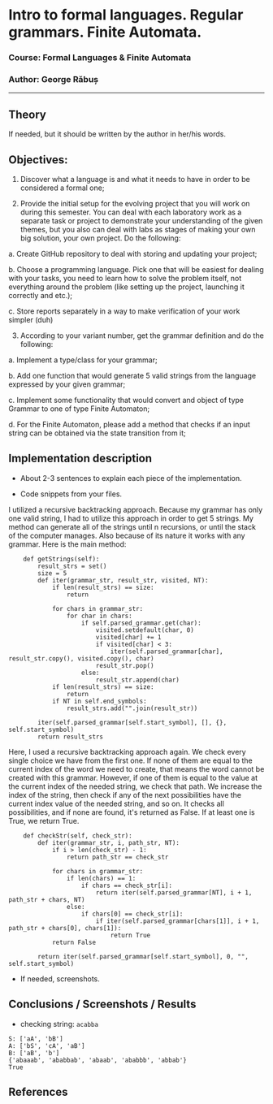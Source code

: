 #  Intro to formal languages. Regular grammars. Finite Automata.

### Course: Formal Languages & Finite Automata
### Author: George Răbuș

----

## Theory
If needed, but it should be written by the author in her/his words.


## Objectives:

1. Discover what a language is and what it needs to have in order to be considered a formal one;

2. Provide the initial setup for the evolving project that you will work on during this semester. You can deal with each laboratory work as a separate task or project to demonstrate your understanding of the given themes, but you also can deal with labs as stages of making your own big solution, your own project. Do the following:

a. Create GitHub repository to deal with storing and updating your project;

b. Choose a programming language. Pick one that will be easiest for dealing with your tasks, you need to learn how to solve the problem itself, not everything around the problem (like setting up the project, launching it correctly and etc.);

c. Store reports separately in a way to make verification of your work simpler (duh)

3. According to your variant number, get the grammar definition and do the following:

a. Implement a type/class for your grammar;

b. Add one function that would generate 5 valid strings from the language expressed by your given grammar;

c. Implement some functionality that would convert and object of type Grammar to one of type Finite Automaton;

d. For the Finite Automaton, please add a method that checks if an input string can be obtained via the state transition from it;


## Implementation description

* About 2-3 sentences to explain each piece of the implementation.


* Code snippets from your files.

I utilized a recursive backtracking approach. Because my grammar has only one valid string, I had to utilize this approach in order to get 5 strings. My method can generate all of the strings until n recursions, or until the stack of the computer manages.
Also because of its nature it works with any grammar.
Here is the main method:

```
    def getStrings(self):
        result_strs = set()
        size = 5
        def iter(grammar_str, result_str, visited, NT):
            if len(result_strs) == size:
                return
            
            for chars in grammar_str:
                for char in chars:
                    if self.parsed_grammar.get(char):
                        visited.setdefault(char, 0)
                        visited[char] += 1
                        if visited[char] < 3: 
                            iter(self.parsed_grammar[char], result_str.copy(), visited.copy(), char)
                        result_str.pop()
                    else:
                        result_str.append(char)
            if len(result_strs) == size:
                return
            if NT in self.end_symbols:
                result_strs.add("".join(result_str))
                
        iter(self.parsed_grammar[self.start_symbol], [], {}, self.start_symbol)
        return result_strs
```


Here, I used a recursive backtracking approach again. We check every single choice we have from the first one. If none of them are equal to the current index of the word we need to create, that means the word cannot be created with this grammar. However, if one of them is equal to the value at the current index of the needed string, we check that path. We increase the index of the string, then check if any of the next possibilities have the current index value of the needed string, and so on. It checks all possibilities, and if none are found, it's returned as False. If at least one is True, we return True.

```
    def checkStr(self, check_str):        
        def iter(grammar_str, i, path_str, NT):
            if i > len(check_str) - 1:
                return path_str == check_str
            
            for chars in grammar_str:
                if len(chars) == 1:
                    if chars == check_str[i]:
                        return iter(self.parsed_grammar[NT], i + 1, path_str + chars, NT)
                else:
                    if chars[0] == check_str[i]:
                        if iter(self.parsed_grammar[chars[1]], i + 1, path_str + chars[0], chars[1]):
                            return True
            return False
        
        return iter(self.parsed_grammar[self.start_symbol], 0, "", self.start_symbol)
```

* If needed, screenshots.


## Conclusions / Screenshots / Results

* checking string: `acabba`

```
S: ['aA', 'bB']
A: ['bS', 'cA', 'aB']
B: ['aB', 'b']
{'abaaab', 'ababbab', 'abaab', 'ababbb', 'abbab'}
True
```


## References
